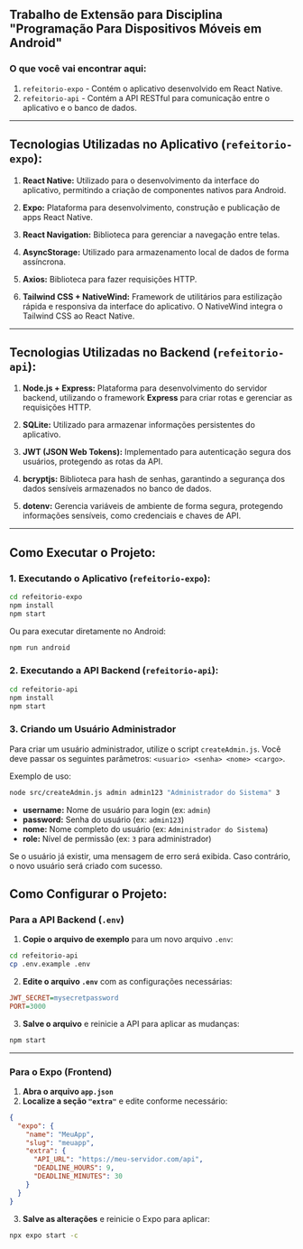 ## Trabalho de Extensão para Disciplina "Programação Para Dispositivos Móveis em Android"

### O que você vai encontrar aqui:
1. `refeitorio-expo` - Contém o aplicativo desenvolvido em React Native.
2. `refeitorio-api` - Contém a API RESTful para comunicação entre o aplicativo e o banco de dados.

---

## Tecnologias Utilizadas no Aplicativo (`refeitorio-expo`):

1. **React Native:**
   Utilizado para o desenvolvimento da interface do aplicativo, permitindo a criação de componentes nativos para Android.

2. **Expo:**
   Plataforma para desenvolvimento, construção e publicação de apps React Native.

3. **React Navigation:**
   Biblioteca para gerenciar a navegação entre telas.

4. **AsyncStorage:**
   Utilizado para armazenamento local de dados de forma assíncrona.

5. **Axios:**
   Biblioteca para fazer requisições HTTP.

6. **Tailwind CSS + NativeWind:**
   Framework de utilitários para estilização rápida e responsiva da interface do aplicativo. O NativeWind integra o Tailwind CSS ao React Native.

---

## Tecnologias Utilizadas no Backend (`refeitorio-api`):

1. **Node.js + Express:**
   Plataforma para desenvolvimento do servidor backend, utilizando o framework **Express** para criar rotas e gerenciar as requisições HTTP.

2. **SQLite:**
   Utilizado para armazenar informações persistentes do aplicativo.

3. **JWT (JSON Web Tokens):**
   Implementado para autenticação segura dos usuários, protegendo as rotas da API.

4. **bcryptjs:**
   Biblioteca para hash de senhas, garantindo a segurança dos dados sensíveis armazenados no banco de dados.

5. **dotenv:**
   Gerencia variáveis de ambiente de forma segura, protegendo informações sensíveis, como credenciais e chaves de API.

---

## **Como Executar o Projeto:**

### 1. Executando o Aplicativo (`refeitorio-expo`):
```bash
cd refeitorio-expo
npm install
npm start
```
Ou para executar diretamente no Android:
```bash
npm run android
```

### 2. Executando a API Backend (`refeitorio-api`):
```bash
cd refeitorio-api
npm install
npm start
```

### 3. Criando um Usuário Administrador
Para criar um usuário administrador, utilize o script `createAdmin.js`. Você deve passar os seguintes parâmetros: `<usuario> <senha> <nome> <cargo>`.

Exemplo de uso:
```bash
node src/createAdmin.js admin admin123 "Administrador do Sistema" 3
```
- **username:** Nome de usuário para login (ex: `admin`)
- **password:** Senha do usuário (ex: `admin123`)
- **nome:** Nome completo do usuário (ex: `Administrador do Sistema`)
- **role:** Nível de permissão (ex: `3` para administrador)

Se o usuário já existir, uma mensagem de erro será exibida. Caso contrário, o novo usuário será criado com sucesso.

## **Como Configurar o Projeto:**

### **Para a API Backend (`.env`)**
1. **Copie o arquivo de exemplo** para um novo arquivo `.env`:  
```bash
cd refeitorio-api
cp .env.example .env
```

2. **Edite o arquivo `.env`** com as configurações necessárias:  
```ini
JWT_SECRET=mysecretpassword
PORT=3000
```

3. **Salve o arquivo** e reinicie a API para aplicar as mudanças:  
```bash
npm start
```

---

### **Para o Expo (Frontend)**
1. **Abra o arquivo `app.json`** 
2. **Localize a seção `"extra"`** e edite conforme necessário:  
```json
{
  "expo": {
    "name": "MeuApp",
    "slug": "meuapp",
    "extra": {
      "API_URL": "https://meu-servidor.com/api",
      "DEADLINE_HOURS": 9,
      "DEADLINE_MINUTES": 30
    }
  }
}
```

3. **Salve as alterações** e reinicie o Expo para aplicar:  
```bash
npx expo start -c
```